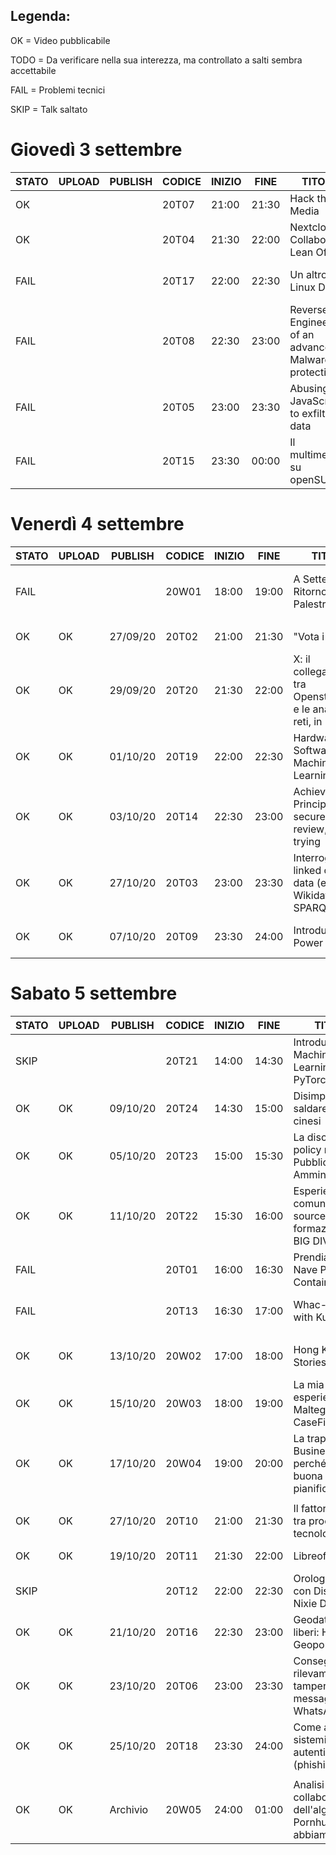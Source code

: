 ## Legenda:

OK = Video pubblicabile

TODO = Da verificare nella sua interezza, ma controllato a salti sembra accettabile

FAIL = Problemi tecnici

SKIP = Talk saltato

# Giovedì 3 settembre

| STATO | UPLOAD | PUBLISH  | CODICE | INIZIO | FINE  | TITOLO                                                               | RELATORE                            |
|-------|--------|----------|--------|--------|-------|----------------------------------------------------------------------|-------------------------------------|
| OK    |        |          | 20T07  | 21:00  | 21:30 | Hack the Media                                                       | Carola Frediani                     |
| OK    |        |          | 20T04  | 21:30  | 22:00 | Nextcloud, Collabora e Lean Office                                   | Francesco "cix" De Marchi           |
| FAIL  |        |          | 20T17  | 22:00  | 22:30 | Un altro Linux Day                                                   | Roberto "madbob" Guido              |
| FAIL  |        |          | 20T08  | 22:30  | 23:00 | Reverse Engineering of an advanced Malware protection                | Antonio "s4tan" Parata              |
| FAIL  |        |          | 20T05  | 23:00  | 23:30 | Abusing JavaScript to exfiltrate data                                | Luigi Gubello                       |
| FAIL  |        |          | 20T15  | 23:30  | 00:00 | Il multimediale su openSUSE                                          | Ivo "Ermejo" Grimaldi               |


# Venerdì 4 settembre

| STATO | UPLOAD | PUBLISH  | CODICE | INIZIO | FINE  | TITOLO                                                               | RELATORE                            |
|-------|--------|----------|--------|--------|-------|----------------------------------------------------------------------|-------------------------------------|
| FAIL  |        |          | 20W01  | 18:00  | 19:00 | A Settembre Ritorno in Palestra                                      | Alvise Giacomazzi e Luca Pellegrini |
|       |        |          |        |        |       |                                                                      |                                     |
| OK    | OK     | 27/09/20 | 20T02  | 21:00  | 21:30 | "Vota i dati"                                                        | Luca Corsato                        |
| OK    | OK     | 29/09/20 | 20T20  | 21:30  | 22:00 | X: il collegamento tra Openstreetmap e le analisi di reti, in Python | Fabio Lamanna                       |
| OK    | OK     | 01/10/20 | 20T19  | 22:00  | 22:30 | Hardware e Software per Machine Learning                             | Davide Caminati                     |
| OK    | OK     | 03/10/20 | 20T14  | 22:30  | 23:00 | Achieve Pareto Principle in secure code review, or die trying        | Sandro "guly" Zaccarini             |
| OK    | OK     | 27/10/20 | 20T03  | 23:00  | 23:30 | Interrogare i linked open data (e Wikidata) con SPARQL               | Lorenzo Losa                        |
| OK    | OK     | 07/10/20 | 20T09  | 23:30  | 24:00 | Introduzione a Power Analysis                                        | Federico "fox" Scrinzi              |


# Sabato 5 settembre

| STATO | UPLOAD | PUBLISH  | CODICE | INIZIO | FINE  | TITOLO                                                               | RELATORE                            |
|-------|--------|----------|--------|--------|-------|----------------------------------------------------------------------|-------------------------------------|
| SKIP  |        |          | 20T21  | 14:00  | 14:30 | Introduction to Machine Learning with PyTorch                        | Cesare Montresor                    |
| OK    | OK     | 09/10/20 | 20T24  | 14:30  | 15:00 | Disimpara a saldare grazie ai cinesi                                 | Mastro Gippo                        |
| OK    | OK     | 05/10/20 | 20T23  | 15:00  | 15:30 | La disclosure policy nella Pubblica Amministrazione                  | Umberto Rosini                      |
| OK    | OK     | 11/10/20 | 20T22  | 15:30  | 16:00 | Esperienze fra comunità open source e formazione in BIG DIVE         | Stefania Delprete                   |
| FAIL  |        |          | 20T01  | 16:00  | 16:30 | Prendiamo una Nave Porta Container                                   | Fabio "FVZ" Cazzin                  |
| FAIL  |        |          | 20T13  | 16:30  | 17:00 | Whac-A-Mole with Kubernetes                                          | Alessandro "jekil" Tanasi           |
|       |        |          |        |        |       |                                                                      |                                     |
| OK    | OK     | 13/10/20 | 20W02  | 17:00  | 18:00 | Hong Kong Stories                                                    | Giovanni "venetanji" Lion           |
| OK    | OK     | 15/10/20 | 20W03  | 18:00  | 19:00 | La mia esperienza con Maltego e CaseFile                             | Claudio "CoD" Canavese              |
| OK    | OK     | 17/10/20 | 20W04  | 19:00  | 20:00 | La trappola del Business Plan: perché una buona pianificazione...    | Stefano Schiavo                     |
|       |        |          |        |        |       |                                                                      |                                     |
| OK    | OK     | 27/10/20 | 20T10  | 21:00  | 21:30 | Il fattore umano tra procedure e tecnologie                          | Yvette "vodka" Agostini             |
| OK    | OK     | 19/10/20 | 20T11  | 21:30  | 22:00 | Libreoffice 7.0                                                      | Italo Vignoli                       |
| SKIP  |        |          | 20T12  | 22:00  | 22:30 | Orologi vintage con Display Nixie DIY                                | Lorenzo De Luca                     |
| OK    | OK     | 21/10/20 | 20T16  | 22:30  | 23:00 | Geodati (quasi) liberi: Hacking di Geoportali                        | Amedeo Fadini                       |
| OK    | OK     | 23/10/20 | 20T06  | 23:00  | 23:30 | Conseguenze e rilevamento del tampering sui messaggi WhatsApp        | Andrea Lazzarotto                   |
| OK    | OK     | 25/10/20 | 20T18  | 23:30  | 24:00 | Come aggirare i sistemi a doppia autenticazione (phishing-ng)        | Gianfranco Ciotti                   |
|       |        |          |        |        |       |                                                                      |                                     |
| OK    | OK     | Archivio | 20W05  | 24:00  | 01:00 | Analisi collaborativa dell'algoritmo di Pornhub, cosa abbiamo...     | vecna                               |
